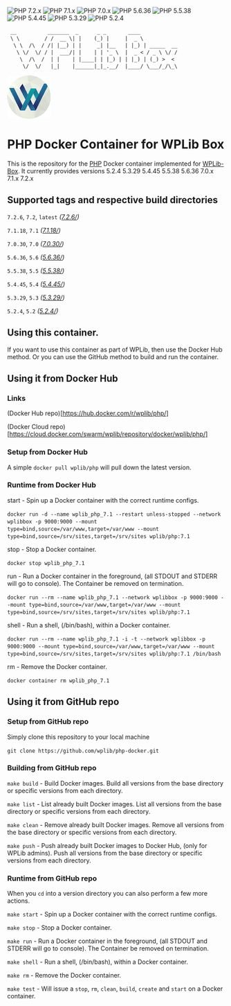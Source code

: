 ![PHP 7.2.x](https://img.shields.io/badge/PHP-7.2.x-green.svg)
![PHP 7.1.x](https://img.shields.io/badge/PHP-7.1.x-green.svg)
![PHP 7.0.x](https://img.shields.io/badge/PHP-7.0.x-green.svg)
![PHP 5.6.36](https://img.shields.io/badge/PHP-5.6.36-green.svg)
![PHP 5.5.38](https://img.shields.io/badge/PHP-5.5.38-green.svg)
![PHP 5.4.45](https://img.shields.io/badge/PHP-5.4.45-green.svg)
![PHP 5.3.29](https://img.shields.io/badge/PHP-5.3.29-green.svg)
![PHP 5.2.4](https://img.shields.io/badge/PHP-5.2.4-green.svg)


```
 __          _______  _      _ _       ____
 \ \        / /  __ \| |    (_) |     |  _ \
  \ \  /\  / /| |__) | |     _| |__   | |_) | _____  __
   \ \/  \/ / |  ___/| |    | | '_ \  |  _ < / _ \ \/ /
    \  /\  /  | |    | |____| | |_) | | |_) | (_) >  <
     \/  \/   |_|    |______|_|_.__/  |____/ \___/_/\_\
```

![WPLib-Box](https://github.com/wplib/wplib.github.io/raw/master/WPLib-Box-100x.png)


# PHP Docker Container for WPLib Box
This is the repository for the [PHP](https://php.org/) Docker container implemented for [WPLib-Box](https://github.com/wplib/wplib-box).
It currently provides versions 5.2.4 5.3.29 5.4.45 5.5.38 5.6.36 7.0.x 7.1.x 7.2.x


## Supported tags and respective build directories
`7.2.6`, `7.2`, `latest` _([7.2.6/](https://github.com/wplib/php-docker/blob/master/7.2.6/))_

`7.1.18`, `7.1` _([7.1.18/](https://github.com/wplib/php-docker/blob/master/7.1.18/))_

`7.0.30`, `7.0` _([7.0.30/](https://github.com/wplib/php-docker/blob/master/7.0.30/))_

`5.6.36`, `5.6` _([5.6.36/](https://github.com/wplib/php-docker/blob/master/5.6.36/))_

`5.5.38`, `5.5` _([5.5.38/](https://github.com/wplib/php-docker/blob/master/5.5.38/))_

`5.4.45`, `5.4` _([5.4.45/](https://github.com/wplib/php-docker/blob/master/5.4.45/))_

`5.3.29`, `5.3` _([5.3.29/](https://github.com/wplib/php-docker/blob/master/5.3.29/))_

`5.2.4`, `5.2` _([5.2.4/](https://github.com/wplib/php-docker/blob/master/5.2.4/))_


## Using this container.
If you want to use this container as part of WPLib, then use the Docker Hub method.
Or you can use the GitHub method to build and run the container.


## Using it from Docker Hub

### Links
(Docker Hub repo)[https://hub.docker.com/r/wplib/php/]

(Docker Cloud repo)[https://cloud.docker.com/swarm/wplib/repository/docker/wplib/php/]


### Setup from Docker Hub
A simple `docker pull wplib/php` will pull down the latest version.


### Runtime from Docker Hub
start - Spin up a Docker container with the correct runtime configs.

`docker run -d --name wplib_php_7.1 --restart unless-stopped --network wplibbox -p 9000:9000 --mount type=bind,source=/var/www,target=/var/www --mount type=bind,source=/srv/sites,target=/srv/sites wplib/php:7.1`

stop - Stop a Docker container.

`docker stop wplib_php_7.1`

run - Run a Docker container in the foreground, (all STDOUT and STDERR will go to console). The Container be removed on termination.

`docker run --rm --name wplib_php_7.1 --network wplibbox -p 9000:9000 --mount type=bind,source=/var/www,target=/var/www --mount type=bind,source=/srv/sites,target=/srv/sites wplib/php:7.1`

shell - Run a shell, (/bin/bash), within a Docker container.

`docker run --rm --name wplib_php_7.1 -i -t --network wplibbox -p 9000:9000 --mount type=bind,source=/var/www,target=/var/www --mount type=bind,source=/srv/sites,target=/srv/sites wplib/php:7.1 /bin/bash`

rm - Remove the Docker container.

`docker container rm wplib_php_7.1`


## Using it from GitHub repo

### Setup from GitHub repo
Simply clone this repository to your local machine

`git clone https://github.com/wplib/php-docker.git`


### Building from GitHub repo
`make build` - Build Docker images. Build all versions from the base directory or specific versions from each directory.


`make list` - List already built Docker images. List all versions from the base directory or specific versions from each directory.


`make clean` - Remove already built Docker images. Remove all versions from the base directory or specific versions from each directory.


`make push` - Push already built Docker images to Docker Hub, (only for WPLib admins). Push all versions from the base directory or specific versions from each directory.


### Runtime from GitHub repo
When you `cd` into a version directory you can also perform a few more actions.

`make start` - Spin up a Docker container with the correct runtime configs.


`make stop` - Stop a Docker container.


`make run` - Run a Docker container in the foreground, (all STDOUT and STDERR will go to console). The Container be removed on termination.


`make shell` - Run a shell, (/bin/bash), within a Docker container.


`make rm` - Remove the Docker container.


`make test` - Will issue a `stop`, `rm`, `clean`, `build`, `create` and `start` on a Docker container.


